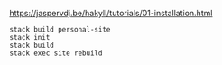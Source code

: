 https://jaspervdj.be/hakyll/tutorials/01-installation.html

```
stack build personal-site
stack init
stack build
stack exec site rebuild
```